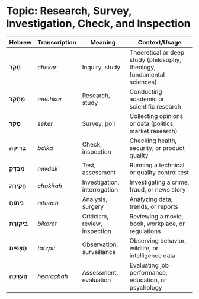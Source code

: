 # Topic: Research, Survey, Investigation, Check, and Inspection

| **Hebrew** | **Transcription** | **Meaning** | **Context/Usage** |  
|---------------|----------------|------------|-----------------|  
| **חֵקֶר** | *cheker* | Inquiry, study | Theoretical or deep study (philosophy, theology, fundamental sciences) |  
| **מֶחְקָר** | *mechkar* | Research, study | Conducting academic or scientific research |  
| **סֶקֶר** | *seker* | Survey, poll | Collecting opinions or data (politics, market research) |  
| **בְּדִיקָה** | *bdika* | Check, inspection | Checking health, security, or product quality |  
| **מִבְדָּק** | *mivdak* | Test, assessment | Running a technical or quality control test |  
| **חֲקִירָה** | *chakirah* | Investigation, interrogation | Investigating a crime, fraud, or news story |  
| **נִיתּוּחַ** | *nituach* | Analysis, surgery | Analyzing data, trends, or reports |  
| **בִּיקּוֹרֶת** | *bikoret* | Criticism, review, inspection | Reviewing a movie, book, workplace, or regulations |  
| **תַּצְפִּית** | *tatzpit* | Observation, surveillance | Observing behavior, wildlife, or intelligence data |  
| **הֶעָרָכָה** | *hearachah* | Assessment, evaluation | Evaluating job performance, education, or psychology |  
